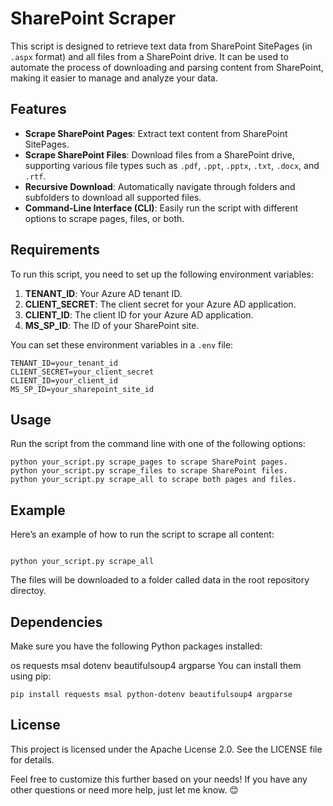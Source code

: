 # SharePoint Scraper

This script is designed to retrieve text data from SharePoint SitePages (in `.aspx` format) and all files from a SharePoint drive. It can be used to automate the process of downloading and parsing content from SharePoint, making it easier to manage and analyze your data.

## Features

- **Scrape SharePoint Pages**: Extract text content from SharePoint SitePages.
- **Scrape SharePoint Files**: Download files from a SharePoint drive, supporting various file types such as `.pdf`, `.ppt`, `.pptx`, `.txt`, `.docx`, and `.rtf`.
- **Recursive Download**: Automatically navigate through folders and subfolders to download all supported files.
- **Command-Line Interface (CLI)**: Easily run the script with different options to scrape pages, files, or both.

## Requirements

To run this script, you need to set up the following environment variables:

1. **TENANT_ID**: Your Azure AD tenant ID.
2. **CLIENT_SECRET**: The client secret for your Azure AD application.
3. **CLIENT_ID**: The client ID for your Azure AD application.
4. **MS_SP_ID**: The ID of your SharePoint site.

You can set these environment variables in a `.env` file:

```plaintext
TENANT_ID=your_tenant_id
CLIENT_SECRET=your_client_secret
CLIENT_ID=your_client_id
MS_SP_ID=your_sharepoint_site_id
```

## Usage
Run the script from the command line with one of the following options:
```console
python your_script.py scrape_pages to scrape SharePoint pages.
python your_script.py scrape_files to scrape SharePoint files.
python your_script.py scrape_all to scrape both pages and files.
```
## Example
Here’s an example of how to run the script to scrape all content:
```console

python your_script.py scrape_all
```

The files will be downloaded to a folder called data in the root repository directoy.

## Dependencies
Make sure you have the following Python packages installed:

os
requests
msal
dotenv
beautifulsoup4
argparse
You can install them using pip:
```console
pip install requests msal python-dotenv beautifulsoup4 argparse
```

## License
This project is licensed under the Apache License 2.0. See the LICENSE file for details.

Feel free to customize this further based on your needs! If you have any other questions or need more help, just let me know. 😊

